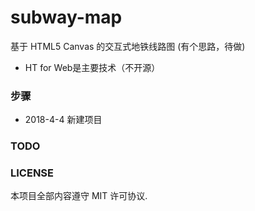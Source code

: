 # subway-map
基于 HTML5 Canvas 的交互式地铁线路图 (有个思路，待做)
* HT for Web是主要技术（不开源）

### 步骤
* 2018-4-4 新建项目


### TODO



### LICENSE

本项目全部内容遵守 MIT 许可协议.